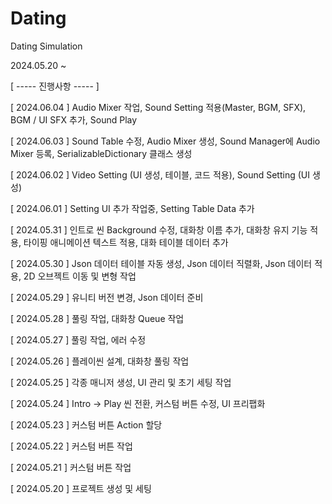 # Dating
Dating Simulation

2024.05.20 ~


[ ----- 진행사항 ----- ]

[ 2024.06.04 ] Audio Mixer 작업, Sound Setting 적용(Master, BGM, SFX), BGM / UI SFX 추가, Sound Play

[ 2024.06.03 ] Sound Table 수정, Audio Mixer 생성, Sound Manager에 Audio Mixer 등록, SerializableDictionary 클래스 생성

[ 2024.06.02 ] Video Setting (UI 생성, 테이블, 코드 적용), Sound Setting (UI 생성)

[ 2024.06.01 ] Setting UI 추가 작업중, Setting Table Data 추가

[ 2024.05.31 ] 인트로 씬 Background 수정, 대화창 이름 추가, 대화창 유지 기능 적용, 타이핑 애니메이션 텍스트 적용, 대화 테이블 데이터 추가

[ 2024.05.30 ] Json 데이터 테이블 자동 생성, Json 데이터 직렬화, Json 데이터 적용, 2D 오브젝트 이동 및 변형 작업

[ 2024.05.29 ] 유니티 버전 변경, Json 데이터 준비

[ 2024.05.28 ] 풀링 작업, 대화창 Queue 작업

[ 2024.05.27 ] 풀링 작업, 에러 수정

[ 2024.05.26 ] 플레이씬 설계, 대화창 풀링 작업

[ 2024.05.25 ] 각종 매니저 생성, UI 관리 및 초기 세팅 작업

[ 2024.05.24 ] Intro -> Play 씬 전환, 커스텀 버튼 수정, UI 프리팹화

[ 2024.05.23 ] 커스텀 버튼 Action 할당

[ 2024.05.22 ] 커스텀 버튼 작업

[ 2024.05.21 ] 커스텀 버튼 작업

[ 2024.05.20 ] 프로젝트 생성 및 세팅



























